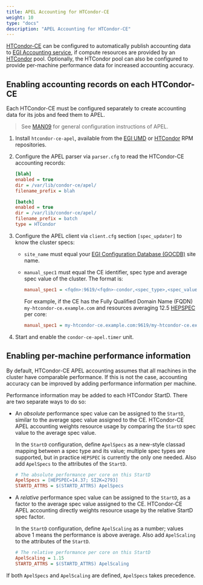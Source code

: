 ```yaml
---
title: APEL Accounting for HTCondor-CE
weight: 10
type: "docs"
description: "APEL Accounting for HTCondor-CE"
---
```


[HTCondor-CE](https://htcondor.com/htcondor-ce/) can be configured to
automatically publish accounting data to
[EGI Accounting service](../../../internal/accounting), if compute resources are
provided by an [HTCondor](https://htcondor.com/htcondor/overview/) pool.
Optionally, the HTCondor pool can also be configured to provide per-machine
performance data for increased accounting accuracy.

## Enabling accounting records on each HTCondor-CE

Each HTCondor-CE must be configured separately to create accounting data for its
jobs and feed them to APEL.

> See [MAN09](../../operations-manuals/man09_accounting_data_publishing) for
> general configuration instructions of APEL.

1. Install `htcondor-ce-apel`, available from the
   [EGI UMD](https://repository.egi.eu/) or
   [HTCondor](https://htcondor.readthedocs.io/en/latest/getting-htcondor/from-our-repositories.html)
   RPM repositories.

1. Configure the APEL parser via `parser.cfg` to read the HTCondor-CE accounting
   records:

   ```ini
   [blah]
   enabled = true
   dir = /var/lib/condor-ce/apel/
   filename_prefix = blah

   [batch]
   enabled = true
   dir = /var/lib/condor-ce/apel/
   filename_prefix = batch
   type = HTCondor
   ```

1. Configure the APEL client via `client.cfg` section `[spec_updater]` to know
   the cluster specs:

   - `site_name` must equal your
     [EGI Configuration Database (GOCDB)](../../../internal/configuration-database)
     site name.

   - `manual_spec1` must equal the CE identifier, spec type and average spec
     value of the cluster. The format is:

     ```ini
     manual_spec1 = <fqdn>:9619/<fqdn>-condor,<spec_type>,<spec_value>
     ```

     For example, if the CE has the Fully Qualified Domain Name (FQDN)
     `my-htcondor-ce.example.com` and resources averaging 12.5
     [HEPSPEC](https://w3.hepix.org/benchmarking.html) per core:

     ```ini
     manual_spec1 = my-htcondor-ce.example.com:9619/my-htcondor-ce.example.com-condor,HEPSPEC,12.5
     ```

1. Start and enable the `condor-ce-apel.timer` unit.

## Enabling per-machine performance information

By default, HTCondor-CE APEL accounting assumes that all machines in the cluster
have comparable performance. If this is not the case, accounting accuracy can be
improved by adding performance information per machine.

Performance information may be added to each HTCondor StartD. There are two
separate ways to do so:

- An _absolute_ performance spec value can be assigned to the `StartD`, similar
  to the average spec value assigned to the CE. HTCondor-CE APEL accounting
  weights resource usage by comparing the `StartD` spec value to the average
  spec value.

  In the `StartD` configuration, define `ApelSpecs` as a new-style classad
  mapping between a spec type and its value; multiple spec types are supported,
  but in practice `HEPSPEC` is currently the only one needed. Also add
  `ApelSpecs` to the attributes of the `StartD`.

  ```ini
  # The absolute performance per core on this StartD
  ApelSpecs = [HEPSPEC=14.37; SI2K=2793]
  STARTD_ATTRS = $(STARTD_ATTRS) ApelSpecs
  ```

- A _relative_ performance spec value can be assigned to the `StartD`, as a
  factor to the average spec value assigned to the CE. HTCondor-CE APEL
  accounting directly weights resource usage by the relative StartD spec factor.

  In the `StartD` configuration, define `ApelScaling` as a number; values above
  1 means the performance is above average. Also add `ApelScaling` to the
  attributes of the `StartD`.

  ```ini
  # The relative performance per core on this StartD
  ApelScaling = 1.15
  STARTD_ATTRS = $(STARTD_ATTRS) ApelScaling
  ```

If both `ApelSpecs` and `ApelScaling` are defined, `ApelSpecs` takes precedence.
